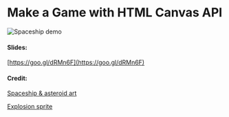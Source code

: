 # Make a Game with HTML Canvas API

![Spaceship demo](http://i.imgur.com/AFjQX2Il.png)

#### Slides:

[https://goo.gl/dRMn6F](https://goo.gl/dRMn6F)

#### Credit:

[Spaceship & asteroid art](http://opengameart.org/content/space-shooter-assets)

[Explosion sprite](http://hasgraphics.com/nuvorm-explosion-generator/)
